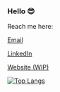 ### Hello 😎

Reach me here:

[Email](alext.engineering@gmail.com)

[LinkedIn](https://www.linkedin.com/in/ampersand-alexander/)

[Website (WIP)](https://alexanders-constellations.com)

[![Top Langs](https://github-readme-stats.vercel.app/api/top-langs/?username=Ampersand-Alexander&langs_count=10&layout=compact&theme=radical)](https://github.com/Ampersand-Alexander/github-readme-stats)

